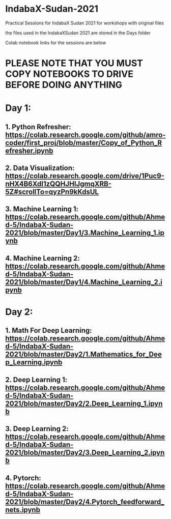 # IndabaX-Sudan-2021
Practical Sessions for IndabaX Sudan 2021 for workshops with original files

the files used in the IndabaXSudan 2021 are stored in the Days folder

Colab notebook links for the sessions are below

# PLEASE NOTE THAT YOU MUST COPY NOTEBOOKS TO DRIVE BEFORE DOING ANYTHING

# Day 1:
## 1. Python Refresher: https://colab.research.google.com/github/amro-coder/first_proj/blob/master/Copy_of_Python_Refresher.ipynb

## 2. Data Visualization: https://colab.research.google.com/drive/1Puc9-nHX4B6XdI1zQQHJHIJgmqXRB-5Z#scrollTo=qyzPn9kKdsUL

## 3. Machine Learning 1: https://colab.research.google.com/github/Ahmed-5/IndabaX-Sudan-2021/blob/master/Day1/3.Machine_Learning_1.ipynb

## 4. Machine Learning 2: https://colab.research.google.com/github/Ahmed-5/IndabaX-Sudan-2021/blob/master/Day1/4.Machine_Learning_2.ipynb

# Day 2:
## 1. Math For Deep Learning: https://colab.research.google.com/github/Ahmed-5/IndabaX-Sudan-2021/blob/master/Day2/1.Mathematics_for_Deep_Learning.ipynb

## 2. Deep Learning 1: https://colab.research.google.com/github/Ahmed-5/IndabaX-Sudan-2021/blob/master/Day2/2.Deep_Learning_1.ipynb

## 3. Deep Learning 2: https://colab.research.google.com/github/Ahmed-5/IndabaX-Sudan-2021/blob/master/Day2/3.Deep_Learning_2.ipynb

## 4. Pytorch: https://colab.research.google.com/github/Ahmed-5/IndabaX-Sudan-2021/blob/master/Day2/4.Pytorch_feedforward_nets.ipynb
